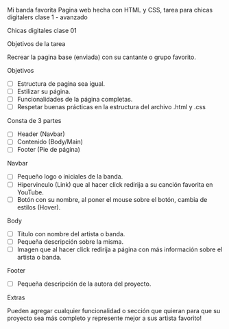 Mi banda favorita
Pagina web hecha con HTML y CSS, tarea para chicas digitalers clase 1 - avanzado


Chicas digitales clase 01

Objetivos de la tarea

Recrear la pagina base (enviada) con su cantante o grupo favorito.

Objetivos

- [ ] Estructura de pagina sea igual.
- [ ] Estilizar su página.
- [ ] Funcionalidades de la página completas.
- [ ] Respetar buenas prácticas en la estructura del archivo .html y .css

Consta de 3 partes

- [ ] Header (Navbar)
- [ ] Contenido (Body/Main)
- [ ] Footer (Pie de página)

Navbar

- [ ] Pequeño logo o iniciales de la banda.
- [ ] Hipervinculo (Link) que al hacer click redirija a su canción favorita en YouTube.
- [ ] Botón con su nombre, al poner el mouse sobre el botón, cambia de estilos (Hover).

Body

- [ ] Titulo con nombre del artista o banda.
- [ ] Pequeña descripción sobre la misma.
- [ ] Imagen que al hacer click redirija a página con más información sobre el artista o banda.

Footer

- [ ] Pequeña descripción de la autora del proyecto.

Extras

Pueden agregar cualquier funcionalidad o sección que quieran para que su proyecto sea más completo y represente mejor a sus artista favorito!

